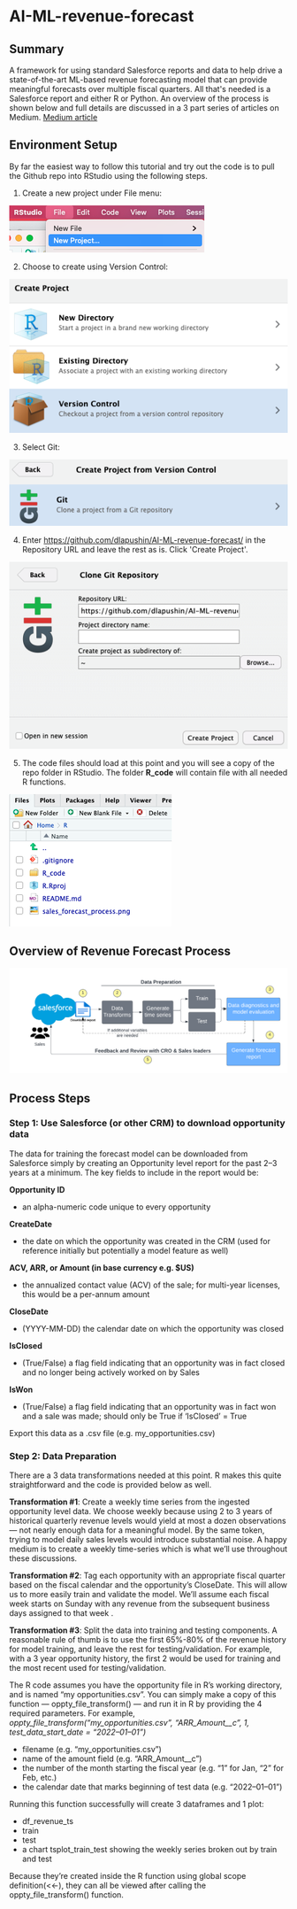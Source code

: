 # AI-ML-revenue-forecast

## Summary
A framework for using standard Salesforce reports and data to help drive a state-of-the-art ML-based revenue forecasting model that can provide meaningful forecasts over multiple fiscal quarters. All that's needed is a Salesforce report and either R or Python.  An overview of the process is shown below and full details are discussed in a 3 part series of articles on Medium. [Medium article](https://medium.com/@dlapushin/open-source-b2b-sales-forecasting-c1cd7bc9b2a8)

## Environment Setup
By far the easiest way to follow this tutorial and try out the code is to pull the Github repo into RStudio using the following steps.
1. Create a new project under File menu:

![step1](https://github.com/dlapushin/AI-ML-revenue-forecast/blob/main/pic1/step1.png)

2. Choose to create using Version Control:

![step2](https://github.com/dlapushin/AI-ML-revenue-forecast/blob/main/pic1/step2.png)

3. Select Git:

![step3](https://github.com/dlapushin/AI-ML-revenue-forecast/blob/main/pic1/step3.png)

4. Enter https://github.com/dlapushin/AI-ML-revenue-forecast/ in the Repository URL and leave the rest as is.  Click 'Create Project'.

![step4](https://github.com/dlapushin/AI-ML-revenue-forecast/blob/main/pic1/step4.png)

5. The code files should load at this point and you will see a copy of the repo folder in RStudio.  The folder **R_code** will contain file with all needed R functions.

![step5](https://github.com/dlapushin/AI-ML-revenue-forecast/blob/main/pic1/step5.png)


## Overview of Revenue Forecast Process

![Forecast Loop](https://github.com/dlapushin/AI-ML-revenue-forecast/blob/main/sales_forecast_process.png)

## Process Steps

### Step 1: Use Salesforce (or other CRM) to download opportunity data

The data for training the forecast model can be downloaded from Salesforce simply by creating an Opportunity level report for the past 2–3 years at a minimum. The key fields to include in the report would be:

**Opportunity ID**
* an alpha-numeric code unique to every opportunity

**CreateDate**
* the date on which the opportunity was created in the CRM (used for reference initially but potentially a model feature as well)

**ACV, ARR, or Amount (in base currency e.g. $US)** 
* the annualized contact value (ACV) of the sale; for multi-year licenses, this would be a per-annum amount

**CloseDate**
* (YYYY-MM-DD) the calendar date on which the opportunity was closed

**IsClosed**
* (True/False) a flag field indicating that an opportunity was in fact closed and no longer being actively worked on by Sales

**IsWon**
* (True/False) a flag field indicating that an opportunity was in fact won and a sale was made; should only be True if ‘IsClosed’ = True

Export this data as a .csv file (e.g. my_opportunities.csv)

### Step 2: Data Preparation
There are a 3 data transformations needed at this point. R makes this quite straightforward and the code is provided below as well.

**Transformation #1**: Create a weekly time series from the ingested opportunity level data. We choose weekly because using 2 to 3 years of historical quarterly revenue levels would yield at most a dozen observations — not nearly enough data for a meaningful model. By the same token, trying to model daily sales levels would introduce substantial noise. A happy medium is to create a weekly time-series which is what we’ll use throughout these discussions.

**Transformation #2**: Tag each opportunity with an appropriate fiscal quarter based on the fiscal calendar and the opportunity’s CloseDate. This will allow us to more easily train and validate the model. We’ll assume each fiscal week starts on Sunday with any revenue from the subsequent business days assigned to that week .

**Transformation #3**: Split the data into training and testing components. A reasonable rule of thumb is to use the first 65%-80% of the revenue history for model training, and leave the rest for testing/validation. For example, with a 3 year opportunity history, the first 2 would be used for training and the most recent used for testing/validation.

The R code assumes you have the opportunity file in R’s working directory, and is named “my opportunities.csv”. You can simply make a copy of this function — oppty_file_transform() — and run it in R by providing the 4 required parameters.
For example, *oppty_file_transform(“my_opportunities.csv”, “ARR_Amount__c”, 1, test_data_start_date = “2022–01–01”)*

* filename (e.g. “my_opportunities.csv”)
* name of the amount field (e.g. “ARR_Amount__c”)
* the number of the month starting the fiscal year (e.g. “1” for Jan, “2” for Feb, etc.)
* the calendar date that marks beginning of test data (e.g. “2022–01–01”)

Running this function successfully will create 3 dataframes and 1 plot: 
* df_revenue_ts
* train
* test 
* a chart tsplot_train_test showing the weekly series broken out by train and test

Because they’re created inside the R function using global scope definition(<<-), they can all be viewed after calling the oppty_file_transform() function.





